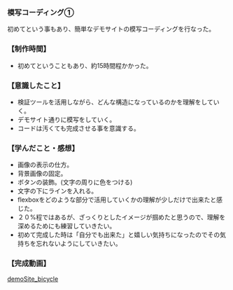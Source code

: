 ### 模写コーディング①

初めてという事もあり、簡単なデモサイトの模写コーディングを行なった。


### 【制作時間】
  - 初めてということもあり、約15時間程かかった。

### 【意識したこと】
  - 検証ツールを活用しながら、どんな構造になっているのかを理解をしていく。
  - デモサイト通りに模写をしていく。
  - コードは汚くても完成させる事を意識する。
  
### 【学んだこと・感想】
  - 画像の表示の仕方。
  - 背景画像の固定。
  - ボタンの装飾。(文字の周りに色をつける)
  - 文字の下にラインを入れる。
  - flexboxをどのような部分で活用していくかの理解が少しだけで出来たと感じた。
  - ２０%程ではあるが、ざっくりとしたイメージが掴めたと思うので、理解を深めるためにも練習していきたい。
  - 初めて完成した時は「自分でも出来た」と嬉しい気持ちになったのでその気持ちを忘れないようにしていきたい。

### 【完成動画】

[demoSite_bicycle](https://youtu.be/-0z4DDtTjWM)
